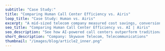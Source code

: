 ```yaml
---
subtitle: "Case Study:"
title: "Comparing Human Call Center Efficiency vs. Airis"
loop_title: "Case Study: Human vs. Airis"
excerpt: "A mid-sized telecom company measured cost savings, conversions, and efficiency by comparing its 40-agent call center to Airis. See how AI solutions outperformed traditional methods, significantly boosting ROI and reducing operational costs."
seo_title: "Comparing Human Call Center Efficiency vs. AI | Airis"
seo_description: "See how AI-powered call centers outperform traditional human-operated systems in cost, efficiency, and lead conversion. Discover the benefits of AI automation."
short_description: "Company: Skywave Telecom, Telecommunications"
thumbnail: "/images/blog/article2_inner.png"
---
```


